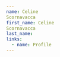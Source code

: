 ```yaml
---
name: Celine
Scornavacca
first_name: Celine
Scornavacca
last_name: 
links:
  - name: Profile
---
```

